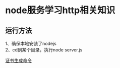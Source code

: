 # node服务学习http相关知识

## 运行方法
1、确保本地安装了nodejs<br/>
2、cd到某个目录，执行node server.js

[证书生成命令](https://gist.github.com/Jokcy/5e73fd6b2a9b21c142ba2b1995150808)